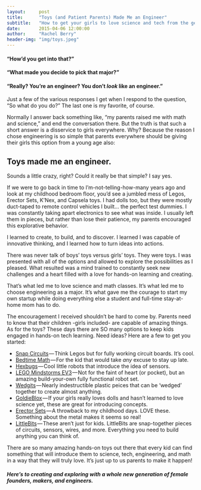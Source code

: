 ```yaml
---
layout:     post
title:      "Toys (and Patient Parents) Made Me an Engineer"
subtitle:   "How to get your girls to love science and tech from the get-go"
date:       2015-04-06 12:00:00
author:     "Rachel Berry"
header-img: "img/toys.jpeg"
---
```


#### “How’d you get into that?”

#### “What made you decide to pick that major?”

#### “Really? You’re an engineer? You don’t *look* like an engineer.”

Just a few of the various responses I get when I respond to the question, “So what do you do?” The last one is my favorite, of course.

Normally I answer back something like, “my parents raised me with math and science,” and end the conversation there. But the truth is that such a short answer is a disservice to girls everywhere. Why? Because the reason I chose engineering is so simple that parents everywhere should be giving their girls this option from a young age also:

## Toys made me an engineer.

Sounds a little crazy, right? Could it really be that simple? I say yes.

If we were to go back in time to I’m-not-telling-how-many years ago and look at my childhood bedroom floor, you’d see a jumbled mess of Legos, Erector Sets, K’Nex, and Capsela toys. I had dolls too, but they were mostly duct-taped to remote control vehicles I built… the perfect test dummies. I was constantly taking apart electronics to see what was inside. I usually left them in pieces, but rather than lose their patience, my parents encouraged this explorative behavior.

I learned to create, to build, and to discover. I learned I was capable of innovative thinking, and I learned how to turn ideas into actions.

There was never talk of boys’ toys versus girls’ toys. They were toys. I was presented with all of the options and allowed to explore the possibilities as I pleased. What resulted was a mind trained to constantly seek new challenges and a heart filled with a love for hands-on learning and creating.

That’s what led me to love science and math classes. It’s what led me to choose engineering as a major. It’s what gave me the courage to start my own startup while doing everything else a student and full-time stay-at-home mom has to do.

The encouragement I received shouldn’t be hard to come by. Parents need to know that their children -girls included- are capable of amazing things. As for the toys? These days there are SO many options to keep kids engaged in hands-on tech learning. Need ideas? Here are a few to get you started:

- [Snap Circuits](http://www.amazon.com/gp/product/B0000683A4/) — Think Legos but for fully working circuit boards. It’s cool.
- [Bedtime Math](http://www.amazon.com/gp/product/1250035856/) — For the kid that would take *any* excuse to stay up late.
- [Hexbugs](http://www.amazon.com/HEXBUG-Original-Colors-May-Vary/dp/B00164CKIO) — Cool little robots that introduce the idea of sensors.
- [LEGO Mindstorms EV3](http://www.amazon.com/gp/product/B00CWER3XY) — Not for the faint of heart (or pocket), but an amazing build-your-own fully functional robot set.
- [Wedgits](http://www.amazon.com/gp/product/B000068E3J) — Nearly indestructible plastic peices that can be ‘wedged’ together to create almost anything.
- [GoldieBlox](http://www.amazon.com/gp/product/B00BCXU3PQ) — If your girls really loves dolls and hasn’t learned to love science yet, these are great for introducing concepts.
- [Erector Sets](http://www.amazon.com/gp/product/B000GOF5S2) — A throwback to my childhood days. LOVE these. Something about the metal makes it seems so real!
- [LittleBits](http://www.amazon.com/littleBits-Electronics-650-0119-Base-Kit/dp/B00ECWSL0I/) — These aren’t just for kids. LittleBits are snap-together pieces of circuits, sensors, wires, and more. Everything you need to build anything you can think of.

There are so many amazing hands-on toys out there that every kid can find something that will introduce them to science, tech, engineering, and math in a way that they will truly love. It’s just up to us parents to make it happen!

#### *Here’s to creating and exploring with a whole new generation of female founders, makers, and engineers.*
